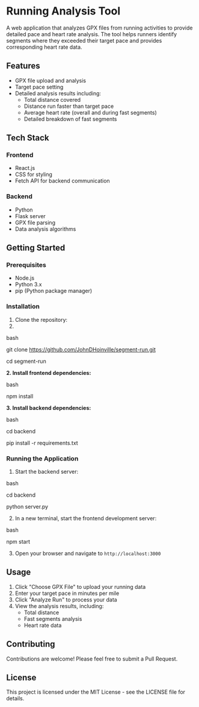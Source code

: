 # Running Analysis Tool

A web application that analyzes GPX files from running activities to provide detailed pace and heart rate analysis. The tool helps runners identify segments where they exceeded their target pace and provides corresponding heart rate data.

## Features

- GPX file upload and analysis
- Target pace setting
- Detailed analysis results including:
  - Total distance covered
  - Distance run faster than target pace
  - Average heart rate (overall and during fast segments)
  - Detailed breakdown of fast segments

## Tech Stack

### Frontend

- React.js
- CSS for styling
- Fetch API for backend communication

### Backend

- Python
- Flask server
- GPX file parsing
- Data analysis algorithms

## Getting Started

### Prerequisites

- Node.js
- Python 3.x
- pip (Python package manager)

### Installation

1. Clone the repository:
1. 

bash

git clone https://github.com/JohnDHoinville/segment-run.git

cd segment-run

**2. Install frontend dependencies:**

bash

npm install

**3. Install backend dependencies:**

bash

cd backend

pip install -r requirements.txt


### Running the Application


1. Start the backend server:

bash

cd backend

python server.py

2. In a new terminal, start the frontend development server:

bash

npm start


3. Open your browser and navigate to `http://localhost:3000`

## Usage

1. Click "Choose GPX File" to upload your running data
2. Enter your target pace in minutes per mile
3. Click "Analyze Run" to process your data
4. View the analysis results, including:
   - Total distance
   - Fast segments analysis
   - Heart rate data


## Contributing

Contributions are welcome! Please feel free to submit a Pull Request.

## License

This project is licensed under the MIT License - see the LICENSE file for details.
